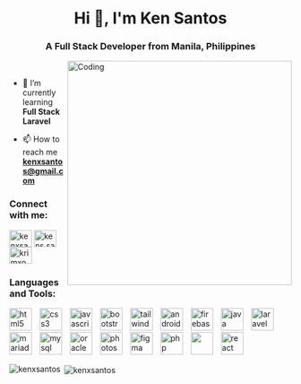 <h1 align="center">Hi 👋, I'm Ken Santos</h1>
<h3 align="center">A Full Stack Developer from Manila, Philippines</h3>
<img align="right" alt="Coding" width="400" src="https://camo.githubusercontent.com/19db51af5f90f1b152bc0b9078f5fe97053955be5074f03f17019c70345bdcdb/68747470733a2f2f6d69726f2e6d656469756d2e636f6d2f6d61782f313336302f302a37513379765349765f7430696f4a2d5a2e676966">
<br>


- 🌱 I’m currently learning **Full Stack Laravel**

- 📫 How to reach me **kenxsantos@gmail.com**

<h3 align="left">Connect with me:</h3>
<p align="left">
<a href="https://linkedin.com/in/kenxsantos" target="blank"><img align="center" src="https://raw.githubusercontent.com/rahuldkjain/github-profile-readme-generator/master/src/images/icons/Social/linked-in-alt.svg" alt="kenxsantos" height="30" width="40" /></a>
<a href="https://fb.com/kens.santos07" target="blank"><img align="center" src="https://raw.githubusercontent.com/rahuldkjain/github-profile-readme-generator/master/src/images/icons/Social/facebook.svg" alt="kens.santos07" height="30" width="40" /></a>
<a href="https://instagram.com/krimxoh" target="blank"><img align="center" src="https://raw.githubusercontent.com/rahuldkjain/github-profile-readme-generator/master/src/images/icons/Social/instagram.svg" alt="krimxoh" height="30" width="40" /></a>
</p>

<h3 align="left">Languages and Tools:</h3>
<p align="left"> 
    <img width="40px" style="padding-right:10px;" src="https://cdn.jsdelivr.net/gh/devicons/devicon@latest/icons/html5/html5-original.svg"  alt="html5"> 
    <img width="40px" style="padding-right:10px;" src="https://cdn.jsdelivr.net/gh/devicons/devicon@latest/icons/css3/css3-original.svg" alt="css3"/>
    <img width="40px" style="padding-right:10px;" src="https://cdn.jsdelivr.net/gh/devicons/devicon@latest/icons/javascript/javascript-original.svg" alt="javascript" /> 
    <img width="40px" style="padding-right:10px;" src="https://cdn.jsdelivr.net/gh/devicons/devicon@latest/icons/bootstrap/bootstrap-original.svg" alt="bootstrap"/> 
    <img width="40px" style="padding-right:10px;" src="https://cdn.jsdelivr.net/gh/devicons/devicon@latest/icons/tailwindcss/tailwindcss-original.svg" alt="tailwind" />
    <img width="40px" style="padding-right:10px;" src="https://cdn.jsdelivr.net/gh/devicons/devicon@latest/icons/android/android-original.svg" alt="android" /> 
    <img width="40px" style="padding-right:10px;" src="https://cdn.jsdelivr.net/gh/devicons/devicon@latest/icons/firebase/firebase-original.svg" alt="firebase" /> 
    <img width="40px" style="padding-right:10px;" src="https://cdn.jsdelivr.net/gh/devicons/devicon@latest/icons/java/java-original.svg" alt="java" /> 
    <img width="40px" style="padding-right:10px;" src="https://cdn.jsdelivr.net/gh/devicons/devicon@latest/icons/laravel/laravel-original.svg" alt="laravel"/> 
    <img width="40px" style="padding-right:10px;" src="https://cdn.jsdelivr.net/gh/devicons/devicon@latest/icons/mariadb/mariadb-original.svg" alt="mariadb" /> 
    <img width="40px" style="padding-right:10px;" src="https://cdn.jsdelivr.net/gh/devicons/devicon@latest/icons/mysql/mysql-original.svg" alt="mysql" /> 
    <img width="40px" style="padding-right:10px;" src="https://cdn.jsdelivr.net/gh/devicons/devicon@latest/icons/oracle/oracle-original.svg" alt="oracle"/> 
    <img width="40px" style="padding-right:10px;" src="https://cdn.jsdelivr.net/gh/devicons/devicon@latest/icons/photoshop/photoshop-original.svg" alt="photoshop"/> 
        <img width="40px" style="padding-right:10px;" src="https://cdn.jsdelivr.net/gh/devicons/devicon@latest/icons/figma/figma-original.svg" alt="figma" />
    <img width="40px" style="padding-right:10px;" src="https://cdn.jsdelivr.net/gh/devicons/devicon@latest/icons/php/php-original.svg" alt="php"/> 
    <img width="40px" style="padding-right:10px;" src="https://cdn.jsdelivr.net/gh/devicons/devicon@latest/icons/postman/postman-original.svg"/> 
    <img width="40px" style="padding-right:10px;" src="https://cdn.jsdelivr.net/gh/devicons/devicon@latest/icons/react/react-original.svg" alt="react"/> 
  </a> 
</p>

<p>
  <img align="left" src="https://github-readme-stats.vercel.app/api/top-langs?username=kenxsantos&show_icons=true&locale=en&layout=compact" alt="kenxsantos" />
</p>

<p>&nbsp;<img align="center" src="https://github-readme-stats.vercel.app/api?username=kenxsantos&show_icons=true&locale=en" alt="kenxsantos" /></p>
